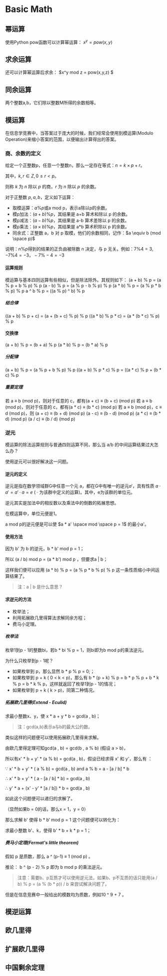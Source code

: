 # Basic Math

## 幂运算
使用Python pow函数可以计算幂运算：
$x^y = pow(x,y)$
## 求余运算
还可以计算幂运算后求余：
$x^y mod  z = pow(x,y,z) $

## 同余运算

两个整数a,b，它们除以整数M所得的余数相等。
## 模运算

在信息学竞赛中，当答案过于庞大的时候，我们经常会使用到模运算(Modulo Operation)来缩小答案的范围，以便输出计算得出的答案。

### 商、余数的定义
给定一个正整数p，任意一个整数n，那么一定存在等式：$n = k \times p +r$。

其中，$k,r \in Z, 0 \le r \lt p$。

则称 $k$ 为 $n$ 除以 $p$ 的商，$r$ 为 $n$ 除以 $p$ 的余数。

对于正整数 $p,a,b$，定义如下运算：
- 取模运算：$a \% p$或a mod p，表示a除以p的余数。
- 模p加法：$(a+b)\% p$，其结果是 a+b 算术和除以 p 的余数。
- 模p减法：$(a-b)\% p$，其结果是 a-b 算术差除以 p 的余数。
- 模p乘法：$(a \times b)\% p$，其结果是 a*b 算术积除以 p 的余数。
- 同余式：正整数 a，b 对 p 取模，他们的余数相同，记作：$a \equiv b (mod \space p)$

说明：$n \% p$得到的结果的正负由被除数 n 决定，与 p 无关。例如：$7 \% 4 = 3 , -7 \% 4 =-3，-7 \% -4 = -3$

#### 运算规则
模运算与基本四则运算有些相似，但是除法除外。其规则如下：
(a + b) % p = (a % p + b % p) % p
(a - b) % p = (a % p - b % p) % p
(a * b) % p = (a % p * b % p) % p
a ^ b % p = ((a % p) ^ b) % p

##### 结合律
((a + b) % p + c) = (a + (b + c) % p) % p
((a * b) % p * c) = (a * (b * c) % p) % p
#### 交换律
(a + b) % p = (b + a) % p
(a * b) % p = (b * a) % p
##### 分配律
(a + b) % p = (a % p + b % p) % p
((a + b) % p * c) % p = ((a * c) % p + (b * c) % p
##### 重要定理
若 a ≡ b (mod p)，则对于任意的 c，都有(a + c) ≡ (b + c) (mod p)
若 a ≡ b (mod p)，则对于任意的 c，都有(a * c) ≡ (b * c) (mod p)
若 a ≡ b (mod p)，c ≡ d (mod p)，则
(a + c) ≡ (b + d) (mod p)
(a - c) ≡ (b - d) (mod p)
(a * c) ≡ (b * d) (mod p)
(a / c) ≡ (b / d) (mod p)

### 逆元

模运算的除法运算规则与普通四则运算不同，那么当 a/b 的中间运算结果过大怎么办？

使用逆元可以很好解决这一问题。

#### 逆元的定义
逆元是指在数学领域群G中任意一个元 a，都在G中有唯一的逆元$a'$，具有性质 $a · a' = a' · a = e$ ( · 为该群中定义的运算)。其中，e为该群的单位元。

逆元其实是加法中的相反数以及乘法中的倒数的拓展思想。

在模运算中，单位元便是1。

a mod p的逆元便是可以使 $a * a' \space mod \space p = 1$ 的最小a'。

#### 使用方法
因为 b' 为 b 的逆元，b * b' mod p = 1；

所以 (a / b) mod p = (a * b') mod p ，但要求a | b；

这样我们便可以应用 (a * b) % p = (a % p * b % p) % p 这一条性质缩小中间运算结果了。

> 注：a | b 是什么意思？

#### 求逆元的方法
- 枚举法；
- 利用拓展欧几里得算法求解同余方程；
- 费马小定理。

##### 枚举法
枚举1到p - 1的整数bi，若b * bi % p = 1，则bi即为b mod p的乘法逆元。

为什么只枚举到p - 1呢？
- 如果枚举到 p，那么显然 b * p % p = 0;；
- 如果枚举到 p + k ( 0 < k < p)，那么有 b * (p + k) % p = b * p % p + b * k % p = b * k % p，这样就返回了枚举1到p - 1的情况；
- 如果枚举到 p + k ( k > p)，同第二种情况。

##### 拓展欧几里得(Extend - Eculid)

求最小整数x、y，使 x * a + y * b = gcd(a , b)；

>注：gcd(a,b)表示a与b的最大公约数。

类似这样的问题便可以使用拓展欧几里得来求解。

由欧几里得定理可知gcd(a , b) = gcd(b , a % b) (假设 a > b)，

所以有x' * b + y' * (a % b) = gcd(a , b)，假设已经求得 x' 和 y'，那么有 ：

∵ x' * b + y' * ( a % b) = gcd(a , b) and a % b = a - [a / b] * b

∴ x' * b + y' * ( a - [a / b] * b) = gcd(a , b)

∴ y' * a + (x' - y' * [a / b]) * b = gcd(a , b)

如此这个问题便可以递归的求解了。

（显然如果b = 0的话，那么x = 1，y = 0）

那么求解 b' 使得 b * b‘ mod p = 1 这个问题便可以转化为：

求最小整数 b'、k，使得 b' * b + k * p = 1；

##### 费马小定理(Fermat's little theorem)
假如 p 是质数，那么 a ^ (p-1) ≡ 1 (mod p) 。

推论： b ^ (p - 2) % p 即为 b mod p 的乘法逆元。

> 注意：需要b、p互质才可以使用逆元法，如果b、p不互质的话只能用(a / b) % p = (a % (b * p)) / b 来尝试解决问题了。

但是在信息竞赛中一般给出的模数均为质数，例如10 ^ 9 + 7 。
## 模逆运算

## 欧几里得

## 扩展欧几里得

## 中国剩余定理